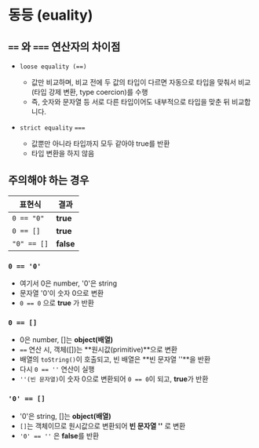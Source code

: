 # 동등 (euality)

## `==` 와 `===` 연산자의 차이점


- `loose equality (==)`

  - 값만 비교하며, 비교 전에 두 값의 타입이 다르면 자동으로 타입을 맞춰서 비교(타입 강제 변환, type coercion)를 수행
  - 즉, 숫자와 문자열 등 서로 다른 타입이어도 내부적으로 타입을 맞춘 뒤 비교합니다.

- `strict equality` `===`

  - 값뿐만 아니라 타입까지 모두 같아야 true를 반환
  - 타입 변환을 하지 않음


## 주의해야 하는 경우

|  표현식     |  결과       |
|------------|------------|
| `0 == "0"` | **true**   |
| `0 == []`  | **true**   |
| `"0" == []`| **false**  |

### `0 == '0'`
- 여기서 0은 number, '0'은 string
- 문자열 '0'이 숫자 0으로 변환
- `0 == 0` 으로 **true** 가 반환

### `0 == []`
- 0은 number, []는 **object(배열)**
- `==` 연산 시, 객체([])는 **원시값(primitive)**으로 변환
- 배열의 `toString()`이 호출되고, 빈 배열은 **빈 문자열 ''**을 반환
- 다시 `0 == ''` 연산이 실행
- `''(빈 문자열)`이 숫자 0으로 변환되어 `0 == 0`이 되고, **true**가 반환

### `'0' == []`

- '0'은 string, []는 **object(배열)**
- `[]`는 객체이므로 원시값으로 변환되어 **빈 문자열 ''** 로 변환
- `'0' == ''` 은 **false**를 반환
